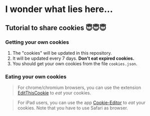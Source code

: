 # I wonder what lies here...

## Tutorial to share cookies 😇😇😇

### Getting your own cookies
1. The "cookies" will be updated in this repository.
2. It will be updated every 7 days. **Don't eat expired cookies.**
3. You should get your own cookies from the file `cookies.json`.


### Eating your own cookies

> For chrome/chromium browsers, you can use the extension [EditThisCookie](https://chromewebstore.google.com/detail/editthiscookie/ojfebgpkimhlhcblbalbfjblapadhbol) to *eat* your cookies.

> For iPad users, you can use the app [Cookie-Editor](https://apps.apple.com/us/app/cookie-editor/id6446215341) to *eat* your cookies.
 Note that you have to use Safari as browser.

